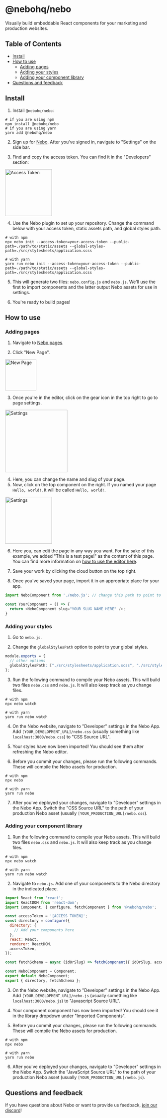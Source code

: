 # @nebohq/nebo

Visually build embeddable React components for your marketing and production websites.

## Table of Contents
- [Install](#install)
- [How to use](#how-to-use)
    - [Adding pages](#adding-pages)
    - [Adding your styles](#adding-your-styles)
    - [Adding your component library](#adding-your-component-library)
- [Questions and feedback](#questions-and-feedback)

## Install
1. Install `@nebohq/nebo`:
```shell
# if you are using npm
npm install @nebohq/nebo
# if you are using yarn
yarn add @nebohq/nebo
```

2. Sign up for [Nebo](https://app.nebohq.com/users/sign_up). After you've signed in, navigate to "Settings" on the side bar.

3. Find and copy the access token. You can find it in the "Developers" section:

<img alt="Access Token" height="150px" src="https://res.cloudinary.com/hzimreaxl/image/upload/v1622158327/setup-developers.png"/>

4. Use the Nebo plugin to set up your repository. Change the command below with your access token, static assets path, and global styles path.  

```shell
# with npm
npx nebo init --access-token=your-access-token --public-path=./path/to/static/assets --global-styles-path=./src/stylesheets/application.scss

# with yarn
yarn run nebo init --access-token=your-access-token --public-path=./path/to/static/assets --global-styles-path=./src/stylesheets/application.scss
```

5. This will generate two files: `nebo.config.js` and `nebo.js`. We'll use the first to import components and the latter output Nebo assets for use in settings.

6. You're ready to build pages!

## How to use
### Adding pages
1. Navigate to [Nebo pages](https://app.nebohq.com/pages).

2. Click "New Page".

<img alt="New Page" height="100px" src="https://res.cloudinary.com/hzimreaxl/image/upload/v1622250220/setup-new_page.png"/>

3. Once you're in the editor, click on the gear icon in the top right to go to page settings.

<img alt="Settings" height="200px" src="https://res.cloudinary.com/hzimreaxl/image/upload/v1622250448/setup-settings.png"/>

4. Here, you can change the name and slug of your page. 
5. Now, click on the top component on the right. If you named your page `Hello, world!`, it will be called `Hello, world!`.

<img alt="Settings" height="150px" src="https://res.cloudinary.com/hzimreaxl/image/upload/v1622251123/setup-editor.png"/>

6. Here you, can edit the page in any way you want. For the sake of this example, we added "This is a test page!" as the content of this page.
   You can find more information on [how to use the editor here](https://nebohq.com/docs/editor).

7. Save your work by clicking the cloud button on the top right.

8. Once you've saved your page, import it in an appropriate place for your app.

```js
import NeboComponent from './nebo.js'; // change this path to point to your Nebo directory configuration

const YourComponent = () => {
  return <NeboComponent slug="YOUR SLUG NAME HERE" />; 
}
```

### Adding your styles
1. Go to `nebo.js`.

2. Change the `globalStylesPath` option to point to your global styles.

```scss
module.exports = {
  // other options
  globalStylesPath: ["./src/stylesheets/application.scss", "./src/stylesheets/globals.css"],
};
```

3. Run the following command to compile your Nebo assets. This will build two files `nebo.css` and `nebo.js`. It will also keep track as you change files.
```shell
# with npm
npx nebo watch

# with yarn
yarn run nebo watch
```

4. On the Nebo website, navigate to "Developer" settings in the Nebo App. Add `[YOUR_DEVELOPMENT_URL]/nebo.css` (usually something like `localhost:3000/nebo.css`) to "CSS Source URL".

5. Your styles have now been imported! You should see them after refreshing the Nebo editor.

6. Before you commit your changes, please run the following commands. These will compile the Nebo assets for production.
```shell
# with npm
npx nebo

# with yarn
yarn run nebo
```

7. After you've deployed your changes, navigate to "Developer" settings in the Nebo App. Switch the "CSS Source URL" to the path of your production Nebo asset (usually `[YOUR_PRODUCTION_URL]/nebo.css`).


### Adding your component library
1. Run the following command to compile your Nebo assets. This will build two files `nebo.css` and `nebo.js`. It will also keep track as you change files.
```shell
# with npm
npx nebo watch

# with yarn
yarn run nebo watch
```

2. Navigate to `nebo.js`. Add one of your components to the Nebo directory in the indicated place.

```js
import React from 'react';
import ReactDOM from 'react-dom';
import Component, { configure, fetchComponent } from '@nebohq/nebo';

const accessToken = '[ACCESS_TOKEN]';
const directory = configure({
  directory: {
    // Add your components here
  },
  react: React,
  renderer: ReactDOM,
  accessToken,
});

const fetchSchema = async (idOrSlug) => fetchComponent({ idOrSlug, accessToken });

const NeboComponent = Component;
export default NeboComponent;
export { directory, fetchSchema };
``` 

3. On the Nebo website, navigate to "Developer" settings in the Nebo App. Add `[YOUR_DEVELOPMENT_URL]/nebo.js` (usually something like `localhost:3000/nebo.js`) to "Javascript Source URL".
   
4. Your component component has now been imported! You should see it in the library dropdown under "Imported Components".

5. Before you commit your changes, please run the following commands. These will compile the Nebo assets for production.
```shell
# with npm
npx nebo

# with yarn
yarn run nebo
```

6. After you've deployed your changes, navigate to "Developer" settings in the Nebo App. Switch the "JavaScript Source URL" to the path of your production Nebo asset (usually `[YOUR_PRODUCTION_URL]/nebo.js`).

## Questions and feedback
If you have questions about Nebo or want to provide us feedback, [join our discord](https://discord.gg/eYZZkJV992)!
